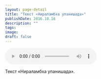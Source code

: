 ```yaml
---
layout: page-detail
title: "Текст «Нираламбха упанишада»"
publishDate: 2016.10.18
description: ""
tags:
image:
draft: false
---
```


<audio title="2016.10.18 - Текст «Нираламбха упанишада».mp3" src="https://filer-api.advayta.org/v1.0/public/files/73084" controls=""></audio>

 Текст «Нираламбха упанишада». 

  
